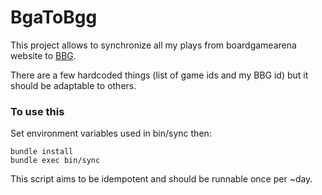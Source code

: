 # BgaToBgg

This project allows to synchronize all my plays from boardgamearena website to [BBG](https://boardgamegeek.com/).

There are a few hardcoded things (list of game ids and my BBG id) but it should be adaptable to others.

### To use this

Set environment variables used in bin/sync then:

```
bundle install
bundle exec bin/sync
```

This script aims to be idempotent and should be runnable once per ~day.
